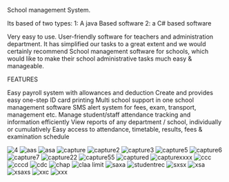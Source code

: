 School management System.

Its based of two types:
    1: A java Based software
    2: a C# based software

Very easy to use. User-friendly software for teachers and administration department. It has simplified our tasks to a great extent and we would certainly recommend School management software for schools, which would like to make their school administrative tasks much easy & manageable.

FEATURES

Easy payroll system with allowances and deduction
Create and provides easy one-step ID card printing
Multi school support in one school management software
SMS alert system for fees, exam, transport, management etc.
Manage student/staff attendance tracking and information efficiently
View reports of any department / school, individually or cumulatively
Easy access to attendance, timetable, results, fees & examination schedule
 
![4](https://cloud.githubusercontent.com/assets/18662989/20640012/ad2ae8d6-b3e5-11e6-9ddb-915f4016f275.PNG)
![aas](https://cloud.githubusercontent.com/assets/18662989/20640014/ad2e7afa-b3e5-11e6-92c0-3db123f06c8c.PNG)
![asa](https://cloud.githubusercontent.com/assets/18662989/20640013/ad2d46f8-b3e5-11e6-9d26-892dd8fda9d2.PNG)
![capture](https://cloud.githubusercontent.com/assets/18662989/20640016/ad30425e-b3e5-11e6-906b-a8831e024b92.PNG)
![capture2](https://cloud.githubusercontent.com/assets/18662989/20640015/ad2f9e94-b3e5-11e6-87e2-853b8aed5ac9.PNG)
![capture3](https://cloud.githubusercontent.com/assets/18662989/20640017/ad32ef18-b3e5-11e6-8c71-7487bf9efc57.PNG)
![capture5](https://cloud.githubusercontent.com/assets/18662989/20640018/ad5232c4-b3e5-11e6-93f5-31f969d33fc2.PNG)
![capture6](https://cloud.githubusercontent.com/assets/18662989/20640020/ad58312e-b3e5-11e6-81a5-4ea38dda7120.PNG)
![capture7](https://cloud.githubusercontent.com/assets/18662989/20640019/ad57e9ee-b3e5-11e6-932a-3a272ecfe59a.PNG)
![capture22](https://cloud.githubusercontent.com/assets/18662989/20640021/ad5bd07c-b3e5-11e6-95ad-bd2fd6108a10.PNG)
![capture55](https://cloud.githubusercontent.com/assets/18662989/20640022/ad5fb890-b3e5-11e6-9f6c-b357f195f34e.PNG)
![captured](https://cloud.githubusercontent.com/assets/18662989/20640023/ad64eda6-b3e5-11e6-9941-c1a9b3789270.PNG)
![capturexxxx](https://cloud.githubusercontent.com/assets/18662989/20640024/ad82f13e-b3e5-11e6-8ac0-22ecb03e9b7d.PNG)
![ccc](https://cloud.githubusercontent.com/assets/18662989/20640025/ad8ce75c-b3e5-11e6-97e8-ffc56d9e1bdb.PNG)
![cccd](https://cloud.githubusercontent.com/assets/18662989/20640026/ad9115fc-b3e5-11e6-8fd1-c701a016adc5.PNG)
![cdc](https://cloud.githubusercontent.com/assets/18662989/20640027/ad98ac18-b3e5-11e6-8c46-bad356aadb5f.PNG)
![chap](https://cloud.githubusercontent.com/assets/18662989/20640028/ad9e9e2a-b3e5-11e6-8576-4213267050f5.PNG)
![claa limit](https://cloud.githubusercontent.com/assets/18662989/20640029/ada75524-b3e5-11e6-983e-c86121539aa6.PNG)
![saxa](https://cloud.githubusercontent.com/assets/18662989/20640030/adbbdd3c-b3e5-11e6-8c33-04425b79d7da.PNG)
![studentrec](https://cloud.githubusercontent.com/assets/18662989/20640031/adc5a42a-b3e5-11e6-9ae9-bb19aacb4982.PNG)
![sxsx](https://cloud.githubusercontent.com/assets/18662989/20640032/adccc73c-b3e5-11e6-9446-8f8bd392a9e8.PNG)
![xsa](https://cloud.githubusercontent.com/assets/18662989/20640033/add528a0-b3e5-11e6-9eb3-86087830d448.PNG)
![xsaxs](https://cloud.githubusercontent.com/assets/18662989/20640034/ade10a6c-b3e5-11e6-8fc4-22ca54442966.PNG)
![xxc](https://cloud.githubusercontent.com/assets/18662989/20640035/ade53542-b3e5-11e6-94bd-2c2cd6975c68.PNG)
![xxx](https://cloud.githubusercontent.com/assets/18662989/20640036/ade73040-b3e5-11e6-855d-ffaeaf8d2ed2.PNG)






